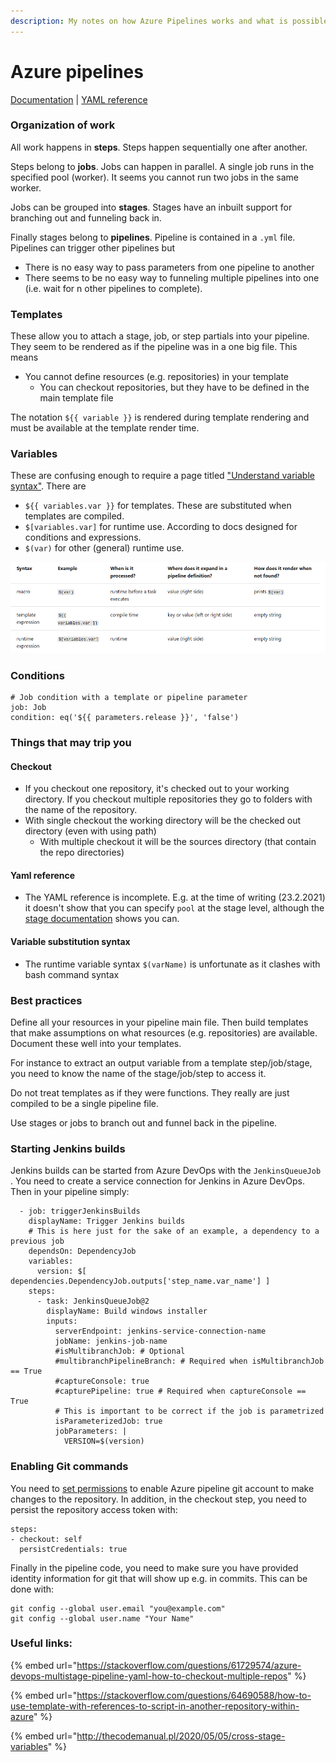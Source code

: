 ```yaml
---
description: My notes on how Azure Pipelines works and what is possible with it.
---
```


# Azure pipelines

[Documentation](https://docs.microsoft.com/en-us/azure/devops/pipelines/?view=azure-devops)  \|  [YAML reference](https://docs.microsoft.com/en-us/azure/devops/pipelines/yaml-schema?view=azure-devops&tabs=schema%2Cparameter-schema)

### Organization of work

All work happens in **steps**. Steps happen sequentially one after another. 

Steps belong to **jobs**. Jobs can happen in parallel. A single job runs in the specified pool \(worker\). It seems you cannot run two jobs in the same worker.

Jobs can be grouped into **stages**. Stages have an inbuilt support for branching out and funneling back in.

Finally stages belong to **pipelines**. Pipeline is contained in a `.yml` file. Pipelines can trigger other pipelines but

* There is no easy way to pass parameters from one pipeline to another
* There seems to be no easy way to funneling multiple pipelines into one \(i.e. wait for n other pipelines to complete\).

### Templates

These allow you to attach a stage, job, or step partials into your pipeline. They seem to be rendered as if the pipeline was in a one big file. This means

* You cannot define resources \(e.g. repositories\) in your template
  * You can checkout repositories, but they have to be defined in the main template file

The notation `${{ variable }}` is rendered during template rendering and must be available at the template render time.

### Variables

These are confusing enough to require a page titled ["Understand variable syntax"](https://docs.microsoft.com/en-us/azure/devops/pipelines/process/variables?view=azure-devops&tabs=yaml%2Cbatch#understand-variable-syntax). There are

* `${{ variables.var }}` for templates. These are substituted when templates are compiled.
* `$[variables.var]` for runtime use. According to docs designed for conditions and expressions.
* `$(var)` for other \(general\) runtime use.

![A table aiming to explain the variable syntaxes](../.gitbook/assets/image%20%281%29.png)

### Conditions

```text
# Job condition with a template or pipeline parameter
job: Job
condition: eq('${{ parameters.release }}', 'false')
```

### Things that may trip you

#### Checkout

* If you checkout one repository, it's checked out to your working directory. If you checkout multiple repositories they go to folders with the name of the repository.
* With single checkout the working directory will be the checked out directory \(even with using path\)
  * With multiple checkout it will be the sources directory \(that contain the repo directories\)

#### Yaml reference

* The YAML reference is incomplete. E.g. at the time of writing \(23.2.2021\) it doesn't show that you can specify `pool` at the stage level, although the [stage documentation](https://docs.microsoft.com/en-us/azure/devops/pipelines/process/stages?view=azure-devops&tabs=yaml) shows you can.

#### Variable substitution syntax

* The runtime variable syntax `$(varName)` is unfortunate as it clashes with bash command syntax

### Best practices

Define all your resources in your pipeline main file. Then build templates that make assumptions on what resources \(e.g. repositories\) are available. Document these well into your templates. 

For instance to extract an output variable from a template step/job/stage, you need to know the name of the stage/job/step to access it.

Do not treat templates as if they were functions. They really are just compiled to be a single pipeline file.

Use stages or jobs to branch out and funnel back in the pipeline.

### Starting Jenkins builds

Jenkins builds can be started from Azure DevOps with the `JenkinsQueueJob` . You need to create a service connection for Jenkins in Azure DevOps. Then in your pipeline simply:

```text
  - job: triggerJenkinsBuilds
    displayName: Trigger Jenkins builds
    # This is here just for the sake of an example, a dependency to a previous job
    dependsOn: DependencyJob
    variables:
      version: $[ dependencies.DependencyJob.outputs['step_name.var_name'] ]
    steps:
      - task: JenkinsQueueJob@2
        displayName: Build windows installer
        inputs:
          serverEndpoint: jenkins-service-connection-name
          jobName: jenkins-job-name
          #isMultibranchJob: # Optional
          #multibranchPipelineBranch: # Required when isMultibranchJob == True
          #captureConsole: true
          #capturePipeline: true # Required when captureConsole == True
          # This is important to be correct if the job is parametrized
          isParameterizedJob: true
          jobParameters: |
            VERSION=$(version)

```

### Enabling Git commands

You need to [set permissions](https://docs.microsoft.com/en-us/azure/devops/pipelines/scripts/git-commands?view=azure-devops&tabs=yaml) to enable Azure pipeline git account to make changes to the repository. In addition, in the checkout step, you need to persist the repository access token with:

```text
steps:
- checkout: self
  persistCredentials: true
```

Finally in the pipeline code, you need to make sure you have provided identity information for git that will show up e.g. in commits. This can be done with:

```text
git config --global user.email "you@example.com"
git config --global user.name "Your Name"
```

### Useful links:

{% embed url="https://stackoverflow.com/questions/61729574/azure-devops-multistage-pipeline-yaml-how-to-checkout-multiple-repos" %}

{% embed url="https://stackoverflow.com/questions/64690588/how-to-use-template-with-references-to-script-in-another-repository-within-azure" %}

{% embed url="http://thecodemanual.pl/2020/05/05/cross-stage-variables" %}



